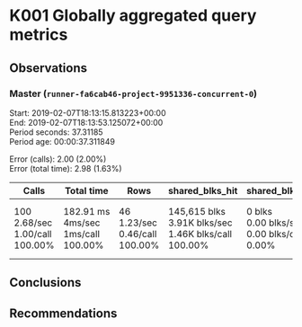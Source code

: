 # K001 Globally aggregated query metrics

## Observations ##

### Master (`runner-fa6cab46-project-9951336-concurrent-0`) ###
Start: 2019-02-07T18:13:15.813223+00:00  
End: 2019-02-07T18:13:53.125072+00:00  
Period seconds: 37.31185  
Period age: 00:00:37.311849  

Error (calls): 2.00 (2.00%)  
Error (total time): 2.98 (1.63%)

Calls | Total&nbsp;time | Rows | shared_blks_hit | shared_blks_read | shared_blks_dirtied | shared_blks_written | blk_read_time | blk_write_time | kcache_reads | kcache_writes | kcache_user_time_ms | kcache_system_time 
-------|------------|------|-----------------|------------------|---------------------|---------------------|---------------|----------------|--------------|---------------|---------------------|--------------------
100<br/>2.68/sec<br/>1.00/call<br/>100.00% |182.91&nbsp;ms<br/>4ms/sec<br/>1ms/call<br/>100.00% |46<br/>1.23/sec<br/>0.46/call<br/>100.00% |145,615&nbsp;blks<br/>3.91K&nbsp;blks/sec<br/>1.46K&nbsp;blks/call<br/>100.00% |0&nbsp;blks<br/>0.00&nbsp;blks/sec<br/>0.00&nbsp;blks/call<br/>0.00% |0&nbsp;blks<br/>0.00&nbsp;blks/sec<br/>0.00&nbsp;blks/call<br/>0.00% |0&nbsp;blks<br/>0.00&nbsp;blks/sec<br/>0.00&nbsp;blks/call<br/>0.00% |0.00nbsp;ms<br/>0s/sec<br/>0s/call<br/>0.00% |0.00nbsp;ms<br/>0s/sec<br/>0s/call<br/>0s/call<br/>0.00% |0.00&nbsp;bytes<br/>0.00&nbsp;bytes/sec<br/>0.00&nbsp;bytes/call<br/>0.00% |0.00&nbsp;bytes<br/>0.00&nbsp;bytes/sec<br/>0.00&nbsp;bytes/call<br/>0.00% |0.00&nbsp;ms<br/>0s/sec<br/>0s/call<br/>0.00% |0.00&nbsp;ms<br/>0s/sec<br/>0s/call<br/>0.00%





## Conclusions ##


## Recommendations ##

